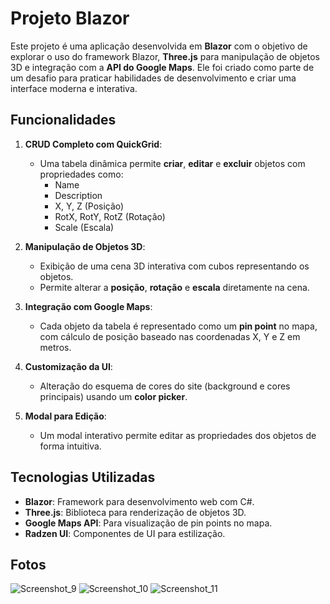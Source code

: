 # Projeto Blazor

Este projeto é uma aplicação desenvolvida em **Blazor** com o objetivo de explorar o uso do framework Blazor, **Three.js** para manipulação de objetos 3D e integração com a **API do Google Maps**. Ele foi criado como parte de um desafio para praticar habilidades de desenvolvimento e criar uma interface moderna e interativa.


## Funcionalidades

1. **CRUD Completo com QuickGrid**:
   - Uma tabela dinâmica permite **criar**, **editar** e **excluir** objetos com propriedades como:
     - Name
     - Description
     - X, Y, Z (Posição)
     - RotX, RotY, RotZ (Rotação)
     - Scale (Escala)

2. **Manipulação de Objetos 3D**:
   - Exibição de uma cena 3D interativa com cubos representando os objetos.
   - Permite alterar a **posição**, **rotação** e **escala** diretamente na cena.

3. **Integração com Google Maps**:
   - Cada objeto da tabela é representado como um **pin point** no mapa, com cálculo de posição baseado nas coordenadas X, Y e Z em metros.

4. **Customização da UI**:
   - Alteração do esquema de cores do site (background e cores principais) usando um **color picker**.

5. **Modal para Edição**:
   - Um modal interativo permite editar as propriedades dos objetos de forma intuitiva.


## Tecnologias Utilizadas

- **Blazor**: Framework para desenvolvimento web com C#.
- **Three.js**: Biblioteca para renderização de objetos 3D.
- **Google Maps API**: Para visualização de pin points no mapa.
- **Radzen UI**: Componentes de UI para estilização.

## Fotos
![Screenshot_9](https://github.com/user-attachments/assets/3376fd74-e76b-43e7-9724-346fc0c13e46)
![Screenshot_10](https://github.com/user-attachments/assets/8b501622-0f80-4fa1-bb64-cddbb9a38103)
![Screenshot_11](https://github.com/user-attachments/assets/b2143fa3-a864-4b4f-ba67-b59ade03c88e)
